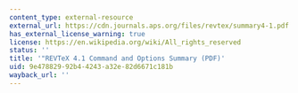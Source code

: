 ```yaml
---
content_type: external-resource
external_url: https://cdn.journals.aps.org/files/revtex/summary4-1.pdf
has_external_license_warning: true
license: https://en.wikipedia.org/wiki/All_rights_reserved
status: ''
title: '"REVTeX 4.1 Command and Options Summary (PDF)'
uid: 9e478829-92b4-4243-a32e-82d6671c181b
wayback_url: ''
---
```

